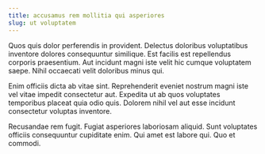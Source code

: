 ```yaml
---
title: accusamus rem mollitia qui asperiores
slug: ut voluptatem
---
```


Quos quis dolor perferendis in provident. Delectus doloribus voluptatibus inventore dolores consequuntur similique. Est facilis est repellendus corporis praesentium. Aut incidunt magni iste velit hic cumque voluptatem saepe. Nihil occaecati velit doloribus minus qui.

Enim officiis dicta ab vitae sint. Reprehenderit eveniet nostrum magni iste vel vitae impedit consectetur aut. Expedita ut ab quos voluptates temporibus placeat quia odio quis. Dolorem nihil vel aut esse incidunt consectetur voluptas inventore.

Recusandae rem fugit. Fugiat asperiores laboriosam aliquid. Sunt voluptates officiis consequuntur cupiditate enim. Qui amet est labore qui. Quo et commodi.

